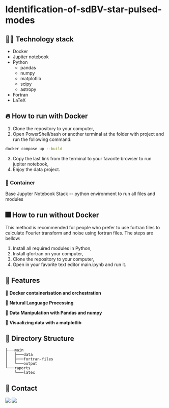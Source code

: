 # Identification-of-sdBV-star-pulsed-modes

## 🧑‍💻 Technology stack

* Docker 
* Jupiter notebook
* Python
  * pandas 
  * numpy 
  * matplotlib
  * scipy
  * astropy
* Fortran 
* LaTeX

## 🔥 How to run with Docker 
1. Clone the repository to your computer,
2. Open PowerShell/bash or another terminal at the folder with project and run the following command: 
```cmd
docker compose up --build
```
3. Copy the last link from the terminal to your favorite browser to run jupiter notebook,
4. Enjoy the data project.

### 🐋 Container
Base Jupyter Notebook Stack -- python environment to run all files and modules

## 🎆 How to run without Docker 
This method is recommended for people who prefer to use fortran files to calculate Fourier transform and noise using fortran files. The steps are bellow:
1. Install all required modules in Python,
2. Install gfortran on your computer,
3. Clone the repository to your computer,
4. Open in your favorite text editor main.ipynb and run it. 

## 🌠 Features

🌟 **Docker containerisation and orchestration**

🌟 **Natural Language Processing**

🌟 **Data Manipulation with Pandas and numpy**

🌟 **Visualizing data with a matplotlib**

## 📁 Directory Structure 

    ├───main
    │   ├───data
    │   ├───fortran-files
    │   └───output
    └───raports
        └───latex
        
## 📧 Contact

[![](https://img.shields.io/twitter/url?label=/Radosław-Kluczewski/&logo=linkedin&logoColor=%230077B5&style=social&url=https%3A%2F%2Fhttps://www.linkedin.com/in/dawid-grzeskow%2F)](www.linkedin.com/in/radosław-kluczewski) [![](https://img.shields.io/twitter/url?label=/RadekKlucz&logo=github&logoColor=%2523292929&style=social&url=https://github.com/RadekKlucz)](https://github.com/RadekKlucz)




